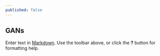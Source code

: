 ```yaml
---
published: false
---
```

## GANs

Enter text in [Markdown](http://daringfireball.net/projects/markdown/). Use the toolbar above, or click the **?** button for formatting help.
